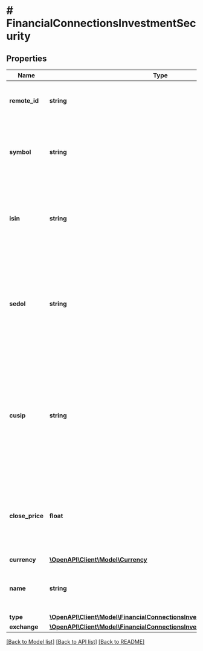 # # FinancialConnectionsInvestmentSecurity

## Properties

Name | Type | Description | Notes
------------ | ------------- | ------------- | -------------
**remote_id** | **string** | Remote Id of the security, ie Plaid or Snaptrade security id |
**symbol** | **string** | The trading symbol for publicly traded securities, or a short identifier if available. |
**isin** | **string** | The International Securities Identification Number (ISIN) uniquely identifies the security. | [optional]
**sedol** | **string** | The Stock Exchange Daily Official List (SEDOL) code uniquely identifies the security, primarily used in the United Kingdom and Ireland. | [optional]
**cusip** | **string** | The Committee on Uniform Securities Identification Procedures (CUSIP) number uniquely identifies the security, primarily used in the United States and Canada. | [optional]
**close_price** | **float** | The closing price of the security, in cents, at the end of the most recent trading day. The format of this value is a double. | [optional]
**currency** | [**\OpenAPI\Client\Model\Currency**](Currency.md) |  |
**name** | **string** | A descriptive name for the security, suitable for display. | [optional]
**type** | [**\OpenAPI\Client\Model\FinancialConnectionsInvestmentSecurityType**](FinancialConnectionsInvestmentSecurityType.md) |  | [optional]
**exchange** | [**\OpenAPI\Client\Model\FinancialConnectionsInvestmentSecurityExchange**](FinancialConnectionsInvestmentSecurityExchange.md) |  | [optional]

[[Back to Model list]](../../README.md#models) [[Back to API list]](../../README.md#endpoints) [[Back to README]](../../README.md)
